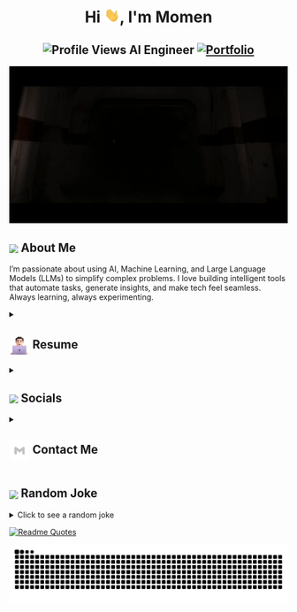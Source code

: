 <h1 align="center">Hi <img src="https://github.com/momenmian/momenmian/blob/main/icons/Hi.gif" width="28px"/>, I'm Momen</h1>
<h2 align="center">
  <img src="https://komarev.com/ghpvc/?username=momenmian&color=dc143c&style=for-the-badge" alt="Profile Views" style="height:21px;">
  AI Engineer
  <a href="https://momenmian.github.io/">
    <img src="https://img.shields.io/badge/Portfolio-543DE0?style=for-the-badge&logo=About.me&logoColor=white" alt="Portfolio" style="height:22px;">
  </a>
</h2>
<div align="center">
 <img alt="GIF" src="https://github.com/momenmian/momenmian/blob/main/icons/Darth Vader.gif" />
</div>

## <img align ='center' src="https://i.giphy.com/media/v1.Y2lkPTc5MGI3NjExdjh2dDM4bDhyYzM5NmppaHJ6dG56Mmh3bTkyanFkdWRvZ3R1cGoycSZlcD12MV9pbnRlcm5hbF9naWZfYnlfaWQmY3Q9ZQ/LOnt6uqjD9OexmQJRB/giphy.gif" width="37" /> About Me

I’m passionate about using AI, Machine Learning, and Large Language Models (LLMs) to simplify complex problems. I love building intelligent tools that automate tasks, generate insights, and make tech feel seamless. Always learning, always experimenting.
<details>
 <summary>
    <h2> 
      <img align="center" src="https://github.com/momenmian/momenmian/blob/main/icons/about.png" width="37" /> 
    Resume
    </h2>
</summary>


 <details>
  <summary><h4> <img align="center" src="https://github.com/momenmian/momenmian/blob/main/icons/academics.gif" width="29"/> Academics</h4></summary>
  <span><img src="https://img.shields.io/badge/CSE-BRAC University-1877F2?style=for-the-badge"></span>

  
</details>
 <details>
  <summary><h4> <img align="center" src="https://github.com/momenmian/momenmian/blob/main/icons/experience.gif"  width="29"/> Experience</h2></summary>

- **Associate Manager, Process Automation and R&D** at BRAC Bank PLC | September 2023 - Current
    
- **Content Creator** | April 2023 - Current
  - Technevo: Latest Technology, Artificial Intelligence, Tech Life

</details>

<details>
  <summary><h4> <img align="center" src="https://user-images.githubusercontent.com/74038190/216122041-518ac897-8d92-4c6b-9b3f-ca01dcaf38ee.png"  width="29"/> Coding Handles</h2></summary>

  [![LeetCode](https://img.shields.io/badge/LeetCode-000000?style=for-the-badge&logo=LeetCode&logoColor=#d16c06)](https://www.leetcode.com/momenmian)
  
</details>

<details>
  <summary><h4> <img align="center" src="https://github.com/momenmian/momenmian/blob/main/icons/techstack.gif"  width="29"/> Tech Stack</h2></summary>

  ### 🤖 Artificial Intelligence
  ![ChatGPT](https://img.shields.io/badge/ChatGPT-74aa9c?logo=openai&logoColor=white)
  ![Claude](https://img.shields.io/badge/Claude-D97757?logo=claude&logoColor=fff)
  ![Deepseek](https://custom-icon-badges.demolab.com/badge/Deepseek-4D6BFF?logo=deepseek&logoColor=fff)
  ![Firebase Studio](https://custom-icon-badges.demolab.com/badge/Firebase%20Studio-F66C21?logo=firebase-studio&logoColor=fff)
  ![GitHub Copilot](https://img.shields.io/badge/GitHub%20Copilot-000?logo=githubcopilot&logoColor=fff)
  ![Hugging Face](https://img.shields.io/badge/Hugging%20Face-FFD21E?logo=huggingface&logoColor=000)
  ![Google Gemini](https://img.shields.io/badge/Google%20Gemini-886FBF?logo=googlegemini&logoColor=fff)
  ![Perplexity](https://img.shields.io/badge/Perplexity-1FB8CD?logo=perplexity&logoColor=fff)
  ![v0](https://img.shields.io/badge/v0-000?logo=v0&logoColor=fff)

  #### ✏️ Blog
  ![Medium](https://img.shields.io/badge/Medium-%23000000.svg?logo=medium&logoColor=white)
  ![Substack](https://img.shields.io/badge/Substack-FF6719?logo=substack&logoColor=fff)

  ### ☁️ Cloud System
  ![Firebase](https://img.shields.io/badge/Firebase-039BE5?logo=Firebase&logoColor=white)
  ![Microsoft Azure](https://custom-icon-badges.demolab.com/badge/Microsoft%20Azure-0089D6?logo=msazure&logoColor=white)
  ![Vercel](https://img.shields.io/badge/Vercel-%23000000.svg?logo=vercel&logoColor=white)

  ### 💻 Code Editor
  ![IntelliJ IDEA](https://img.shields.io/badge/IntelliJIDEA-000000.svg?logo=intellij-idea&logoColor=white)
  ![Replit](https://img.shields.io/badge/Replit-F26207?logo=replit&logoColor=fff)
  ![Visual Studio Code](https://custom-icon-badges.demolab.com/badge/Visual%20Studio%20Code-0078d7.svg?logo=vsc&logoColor=white)
  ![Zed](https://img.shields.io/badge/Zed-white?logo=zedindustries&logoColor=084CCF)

  ### 🤝 Collaboration Tool
  ![Slack](https://img.shields.io/badge/Slack-4A154B?logo=slack&logoColor=fff)
  ![Trello](https://img.shields.io/badge/Trello-0052CC?logo=trello&logoColor=fff)

  ### ⛈️ Database
  ![Firebase](https://img.shields.io/badge/Firebase-039BE5?logo=Firebase&logoColor=white)
  ![Microsoft SQL Server](https://custom-icon-badges.demolab.com/badge/Microsoft%20SQL%20Server-CC2927?logo=mssqlserver-white&logoColor=white)
  ![MySQL](https://img.shields.io/badge/MySQL-4479A1?logo=mysql&logoColor=fff)
  ![Microsoft SQL Server](https://custom-icon-badges.demolab.com/badge/Microsoft%20SQL%20Server-CC2927?logo=mssqlserver-white&logoColor=white)
  ![Postgres](https://img.shields.io/badge/Postgres-%23316192.svg?logo=postgresql&logoColor=white)
  ![SQLite](https://img.shields.io/badge/SQLite-%2307405e.svg?logo=sqlite&logoColor=white)
  ![Supabase](https://img.shields.io/badge/Supabase-3FCF8E?logo=supabase&logoColor=fff)

  ### 📊 Data Science
  ![Google Colab](https://img.shields.io/badge/Google%20Colab-F9AB00?logo=googlecolab&logoColor=fff)
  ![Matplotlib](https://custom-icon-badges.demolab.com/badge/Matplotlib-71D291?logo=matplotlib&logoColor=fff)
  [![NumPy](https://img.shields.io/badge/NumPy-4DABCF?logo=numpy&logoColor=fff)](#)
  ![Pandas](https://img.shields.io/badge/Pandas-150458?logo=pandas&logoColor=fff)

  ### 📄 Documentation
  ![Notion](https://img.shields.io/badge/Notion-000?logo=notion&logoColor=fff)

 ### 🎓 Education
 ![Codecademy](https://img.shields.io/badge/Codecademy-%2321759B.svg?logo=codecademy&logoColor=white)
 ![Coursera](https://img.shields.io/badge/Coursera-0056D2?logo=coursera&logoColor=fff)
 ![edX](https://img.shields.io/badge/edX-02262B?logo=edx&logoColor=fff)
 ![freeCodeCamp](https://img.shields.io/badge/freeCodeCamp-0A0A23?logo=freecodecamp&logoColor=fff)
 ![GeeksForGeeks](https://img.shields.io/badge/GeeksforGeeks-298D46?logo=geeksforgeeks&logoColor=white)
 ![Khan Academy](https://img.shields.io/badge/Khan%20Academy-14BF96?logo=khanacademy&logoColor=fff)
 ![LinkedIn Learning](https://custom-icon-badges.demolab.com/badge/LinkedIn%20Learning-0A66C2?logo=linkedin-white&logoColor=fff)
 ![Pluralsight](https://img.shields.io/badge/Pluralsight-F15B2A?logo=pluralsight&logoColor=fff)
 ![Udacity](https://img.shields.io/badge/Udacity-02B3E4?logo=udacity&logoColor=fff)
 ![Udemy](https://img.shields.io/badge/Udemy-A435F0?logo=udemy&logoColor=fff)
 ![W3Schools](https://img.shields.io/badge/W3Schools-04AA6D?logo=w3schools&logoColor=fff)

 # 🖼️ Framework
 ![Docker](https://img.shields.io/badge/Docker-2496ED?logo=docker&logoColor=fff)
 ![FastAPI](https://img.shields.io/badge/FastAPI-009485.svg?logo=fastapi&logoColor=white)
 ![Next.js](https://img.shields.io/badge/Next.js-black?logo=next.js&logoColor=white)
 ![NodeJS](https://img.shields.io/badge/Node.js-6DA55F?logo=node.js&logoColor=white)
 ![PyTorch](https://img.shields.io/badge/PyTorch-ee4c2c?logo=pytorch&logoColor=white)
 ![Svelte](https://img.shields.io/badge/Svelte-%23f1413d.svg?logo=svelte&logoColor=white)
 ![SvelteKit](https://img.shields.io/badge/SvelteKit-%23f1413d.svg?logo=svelte&logoColor=white)

### 🖥️ Operating System
![iOS](https://img.shields.io/badge/iOS-000000?&logo=apple&logoColor=white)
![Kali Linux](https://img.shields.io/badge/Kali%20Linux-557C94?logo=kalilinux&logoColor=fff)
![Linux](https://img.shields.io/badge/Linux-FCC624?logo=linux&logoColor=black)
![macOS](https://img.shields.io/badge/macOS-000000?logo=apple&logoColor=F0F0F0)
![Ubuntu](https://img.shields.io/badge/Ubuntu-E95420?logo=ubuntu&logoColor=white)
![Windows](https://custom-icon-badges.demolab.com/badge/Windows-0078D6?logo=windows11&logoColor=white)

### 📦 Package Manager
![npm](https://img.shields.io/badge/npm-CB3837?logo=npm&logoColor=fff)
![PyPI](https://img.shields.io/badge/PyPI-3775A9?logo=pypi&logoColor=fff)

### 🧑‍💻 Programming Language
![Bash](https://img.shields.io/badge/Bash-4EAA25?logo=gnubash&logoColor=fff)
![C++](https://img.shields.io/badge/C++-%2300599C.svg?logo=c%2B%2B&logoColor=white)
![Go](https://img.shields.io/badge/Go-%2300ADD8.svg?&logo=go&logoColor=white)
![Java](https://img.shields.io/badge/Java-%23ED8B00.svg?logo=openjdk&logoColor=white)
![JavaScript](https://img.shields.io/badge/JavaScript-F7DF1E?logo=javascript&logoColor=000)
![Python](https://img.shields.io/badge/Python-3776AB?logo=python&logoColor=fff)
![Rust](https://img.shields.io/badge/Rust-%23000000.svg?e&logo=rust&logoColor=white)

### 🔖 Version Control
![Git](https://img.shields.io/badge/Git-F05032?logo=git&logoColor=fff)
</details>

  ### Leetcode
  <div align="center">
  <a href="https://leetcode.com/binarysolver">
  <img height="316" src="https://leetcard.jacoblin.cool/momenmian?theme=dark&font=Ubuntu&cache=14400&ext=contest&sheets=https://gist.githubusercontent.com/binarysolver/5e715e284c89cace8f5fa09f7fb930b8/raw/ec0be570f114124b1a2156a660d67baa0ab5639d/leetcode_stats_card.css" alt="Binary Solver Leetcode Stats"/>
  </a>
 </div>

  
  ### GitHub
  <div align="center">

   ![](https://github-readme-stats.vercel.app/api?username=momenmian&theme=tokyonight&hide_border=false&include_all_commits=true&count_private=false)<br/>
   ![](https://github-readme-streak-stats.herokuapp.com/?user=momenmian&theme=tokyonight&hide_border=false)<br/>
   ![](https://github-readme-stats.vercel.app/api/top-langs/?username=momenmian&theme=tokyonight&hide_border=false&include_all_commits=true&count_private=false&layout=compact)<br/>
   ![](https://github-readme-activity-graph.vercel.app/graph?username=momenmian&theme=tokyo-night)

  </div>
</details>

<details>
  <summary><h2> <img align ='center' src='https://i.giphy.com/media/v1.Y2lkPTc5MGI3NjExaGtqdDdwN2oyNWJ4czlncHBkamJxaHcxYmVmcXY3a3I3MjRmYjBrbCZlcD12MV9pbnRlcm5hbF9naWZfYnlfaWQmY3Q9ZQ/kmUvauX8TMWg0OsqKW/giphy.gif' width ='37' /> Socials</h2></summary>

<div style="display: flex; flex-direction: column; justify-content: center; align-items: center; ">
  <a href="https://github.com/momenmian">
    <img align="center" src="https://github.com/momenmian/momenmian/blob/main/icons/GitHub.gif" width="70"/>
  </a>
  <a href="https://linkedin.com/in/momenmian">
    <img align="center" src="https://github.com/momenmian/momenmian/blob/main/icons/LinkedIn.gif" width="70"/>
  </a>
</div>

  
</details>


<details>
  <summary><h2> <img align="center" src="https://github.com/momenmian/momenmian/blob/main/icons/Contact.gif" width="37"/> Contact Me</h2></summary>
  <p>
    <i>You can reach out to me via</i>
    <a href="mailto:mohammadmomenmian@hotmail.com">
      <img align="center" src="https://github.com/momenmian/momenmian/blob/main/icons/Gmail.gif" width="100"/>
    </a>
  </p>
</details>

## <img align ='center' src='https://media2.giphy.com/media/UQDSBzfyiBKvgFcSTw/giphy.gif?cid=ecf05e47p3cd513axbek3f56ti3jzizq8hincw20jauyyfyw&rid=giphy.gif' width ='37' /> Random Joke 

<details>
  <summary>Click to see a random joke</summary>
  <div align="center">
   
  ![Jokes Card](https://readme-jokes.vercel.app/api?theme=halloween)
  
  </div>
</details>

[![Readme Quotes](https://quotes-github-readme.vercel.app/api?type=horizontal&theme=dark)](https://github.com/piyushsuthar/github-readme-quotes)

<div align="center">
  <picture>
    <source media="(prefers-color-scheme: dark)" srcset="https://github.com/momenmian/momenmian/blob/output/github-contribution-grid-snake-dark.svg">
    <source media="(prefers-color-scheme: light)" srcset="https://github.com/momenmian/momenmian/blob/output/github-contribution-grid-snake.svg">
    <img alt="github contribution grid snake animation" src="https://github.com/momenmian/momenmian/blob/output/github-contribution-grid-snake.svg">
  </picture>
</div>
